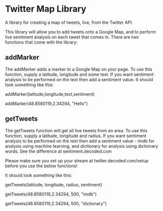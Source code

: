 Twitter Map Library
===========

A library for creating a map of tweets, live, from the Twitter API.

This library will allow you to add tweets onto a Google Map, and to perform live sentiment analysis on each tweet that comes in. There are two functions that come with the library:


## addMarker

The addMarker adds a marker to a Google Map on your page. To use this function, supply a latitude, longitude and some text. If you want sentiment analysis to be performed on the text then add a sentiment value. It should look something like this:

addMarker(latitude,longitude,text,sentiment)

addMarker(48.8580119,2.34294, "Hello")

## getTweets

The getTweets function will get all live tweets from an area. To use this function, supply a latitude, longitude and radius. If you want sentiment analysis to be performed on the text then add a sentiment value - imdb for analysis using machine learning, and dictionary for analysis using dictionary words. See the difference at sentiment.decoded.com

Please make sure you set up your stream at twitter.decoded.com/setup before you use the below functions!

It should look something like this:

getTweets(latitude, longitude, radius, sentiment)

getTweets(48.8580119,2.34294, 500, "imdb")

getTweets(48.8580119,2.34294, 500, "dictionary")
